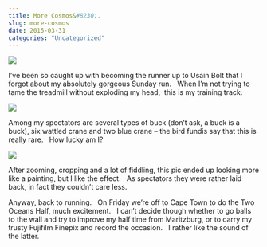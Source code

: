```yaml
---
title: More Cosmos&#8230;.
slug: more-cosmos
date: 2015-03-31
categories: "Uncategorized"
---
```


<p><img src="https://res.cloudinary.com/dy6grlu8z/image/upload/v1558842081/ifbk205ubqzmcyjnmbom.jpg"/></p>
<p>I’ve been so caught up with becoming the runner up to Usain Bolt that I forgot about my absolutely gorgeous Sunday run.   When I’m not trying to tame the treadmill without exploding my head,  this is my training track.</p>
<p><img src="https://res.cloudinary.com/dy6grlu8z/image/upload/v1558842082/zsywfvvt8ii8qslgv1z9.jpg"/></p>
<p>Among my spectators are several types of buck (don’t ask, a buck is a buck), six wattled crane and two blue crane – the bird fundis say that this is really rare.   How lucky am I?</p>
<p><img src="https://res.cloudinary.com/dy6grlu8z/image/upload/v1558842083/n6xqoewjonbchfqt8p9b.jpg"/></p>
<p>After zooming, cropping and a lot of fiddling, this pic ended up looking more like a painting, but I like the effect.   As spectators they were rather laid back, in fact they couldn’t care less.</p>
<p>Anyway, back to running.   On Friday we’re off to Cape Town to do the Two Oceans Half, much excitement.   I can’t decide though whether to go balls to the wall and try to improve my half time from Maritzburg, or to carry my trusty Fujifilm Finepix and record the occasion.   I rather like the sound of the latter.</p>







